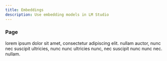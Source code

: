 ```yaml
---
title: Embeddings
description: Use embedding models in LM Studio
---
```


### Page

lorem ipsum dolor sit amet, consectetur adipiscing elit. nullam auctor, nunc nec suscipit ultricies, nunc nunc ultricies nunc, nec suscipit nunc nunc nec. nullam.